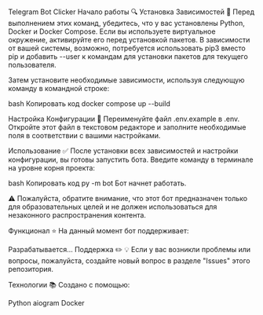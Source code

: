 Telegram Bot Clicker
Начало работы 🔍
Установка Зависимостей 👾
Перед выполнением этих команд, убедитесь, что у вас установлены Python, Docker и Docker Compose. Если вы используете виртуальное окружение, активируйте его перед установкой пакетов. В зависимости от вашей системы, возможно, потребуется использовать pip3 вместо pip и добавить --user к командам для установки пакетов для текущего пользователя.

Затем установите необходимые зависимости, используя следующую команду в командной строке:

bash
Копировать код
docker compose up --build


Настройка Конфигурации 🔧
Переименуйте файл .env.example в .env. Откройте этот файл в текстовом редакторе и заполните необходимые поля в соответствии с вашими настройками.

Использование ✅
После установки всех зависимостей и настройки конфигурации, вы готовы запустить бота. Введите команду в терминале на уровне корня проекта:

bash
Копировать код
py -m bot
Бот начнет работать.

⚠️ Пожалуйста, обратите внимание, что этот бот предназначен только для образовательных целей и не должен использоваться для незаконного распространения контента.

Функционал ⭐
На данный момент бот поддерживает:

Разрабатывается...
Поддержка ✏️
💡 Если у вас возникли проблемы или вопросы, пожалуйста, создайте новый вопрос в разделе "Issues" этого репозитория.

Технологии 📚
Создано с помощью:

Python
aiogram
Docker
